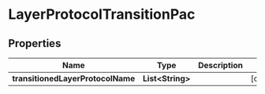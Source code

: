 
# LayerProtocolTransitionPac

## Properties
Name | Type | Description | Notes
------------ | ------------- | ------------- | -------------
**transitionedLayerProtocolName** | **List&lt;String&gt;** |  |  [optional]



